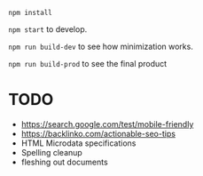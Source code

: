 `npm install`

`npm start` to develop.

`npm run build-dev` to see how minimization works.

`npm run build-prod` to see the final product

# TODO

* https://search.google.com/test/mobile-friendly
* https://backlinko.com/actionable-seo-tips
* HTML Microdata specifications
* Spelling cleanup
* fleshing out documents